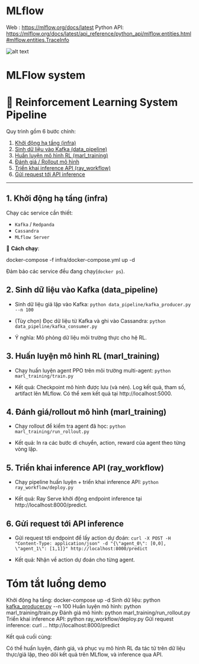 # MLflow
Web       : https://mlflow.org/docs/latest
Python API: https://mlflow.org/docs/latest/api_reference/python_api/mlflow.entities.html#mlflow.entities.TraceInfo

![alt text](image.png)

# MLFlow system
# 🧠 Reinforcement Learning System Pipeline

Quy trình gồm 6 bước chính:

1. [Khởi động hạ tầng (infra)](#1-khởi-động-hạ-tầng-infra)  
2. [Sinh dữ liệu vào Kafka (data_pipeline)](#2-sinh-dữ-liệu-vào-kafka-data_pipeline)  
3. [Huấn luyện mô hình RL (marl_training)](#3-huấn-luyện-mô-hình-rl-marl_training)  
4. [Đánh giá / Rollout mô hình](#4-đánh-giá--rollout-mô-hình)  
5. [Triển khai inference API (ray_workflow)](#5-triển-khai-inference-api-ray_workflow)  
6. [Gửi request tới API inference](#6-gửi-request-tới-api-inference)

---

## 1. Khởi động hạ tầng (infra)

Chạy các service cần thiết:
- `Kafka` / `Redpanda`
- `Cassandra`
- `MLflow Server`

📌 **Cách chạy**:

docker-compose -f infra/docker-compose.yml up -d

Đảm bảo các service đều đang chạy(`docker ps`).


## 2. Sinh dữ liệu vào Kafka (data_pipeline)

-  Sinh dữ liệu giả lập vào Kafka:
  `python data_pipeline/kafka_producer.py --n 100`

-  (Tùy chọn) Đọc dữ liệu từ Kafka và ghi vào Cassandra:
  `python data_pipeline/kafka_consumer.py`

-  Ý nghĩa: Mô phỏng dữ liệu môi trường thực cho hệ RL.

## 3. Huấn luyện mô hình RL (marl_training)

-  Chạy huấn luyện agent PPO trên môi trường multi-agent:
  `python marl_training/train.py`

-  Kết quả:
    Checkpoint mô hình được lưu (và nén).
    Log kết quả, tham số, artifact lên MLflow.
    Có thể xem kết quả tại http://localhost:5000.

## 4. Đánh giá/rollout mô hình (marl_training)

-  Chạy rollout để kiểm tra agent đã học:
  `python marl_training/run_rollout.py`

-  Kết quả:
    In ra các bước di chuyển, action, reward của agent theo từng vòng lặp.

## 5. Triển khai inference API (ray_workflow)

-  Chạy pipeline huấn luyện + triển khai inference API:
  `python ray_workflow/deploy.py`

-  Kết quả:
    Ray Serve khởi động endpoint inference tại http://localhost:8000/predict.

## 6. Gửi request tới API inference
-  Gửi request tới endpoint để lấy action dự đoán:
  `curl -X POST -H "Content-Type: application/json" -d "{\"agent_0\": [0,0], \"agent_1\": [1,1]}" http://localhost:8000/predict`

-  Kết quả:
    Nhận về action dự đoán cho từng agent.

# Tóm tắt luồng demo
Khởi động hạ tầng:
  docker-compose up -d
Sinh dữ liệu:
  python [kafka_producer.py](http://_vscodecontentref_/0) --n 100
Huấn luyện mô hình:
  python marl_training/train.py
Đánh giá mô hình:
  python marl_training/run_rollout.py
Triển khai inference API:
  python ray_workflow/deploy.py
Gửi request inference:
  curl ... http://localhost:8000/predict

Kết quả cuối cùng:

  Có thể huấn luyện, đánh giá, và phục vụ mô hình RL đa tác tử trên dữ liệu thực/giả lập, theo dõi kết quả trên MLflow, và inference qua API.
